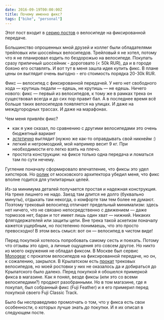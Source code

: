 ```yaml
---
date: 2016-09-19T00:00:00Z
title: Почему именно фикс?
tags: ["bike", "personal"]
---
```


Этот пост входит в [серию постов](/2016/09/18/fixed-gear-1/) о велосипеде на
фиксированной передаче.

Большинство опрошенных мной друзей и коллег были обладателями трейловых или
шоссейных велосипедов. Трейловый я не хотел, потому что я не планировал ездить
по бездорожью на велосипеде. Покупать сразу приличный шоссейник - дороговато (<
50k RUR), да и в городе боязно его оставлять. И вот тут в меня зашла идея купить
фикс. В плане цены он выглядит очень выгодно - его стоимость порядка 20-30k RUR.

Фикс — велосипед с фиксированной передачей. У него нет свободного хода — крутишь
педали — едешь, не крутишь — не едешь. Ничего нового: фикс — первый из
велосипедов, к тому же в рамках трека он существовал всегда и до сих пор правит
бал. А в последнее время всё больше таких велосипедов появляется на улицах. И
даже на междугородных трассах. И даже на марафонах.

Чем меня привлёк фикс?

- как я уже сказал, по сравнению с другими велосипедами это очень бюджетный вариант
- _[эстетично](http://www.fixedgeargallery.com/)_ выглядит (нужно же как-то оправдывать свой никнейм :)
- легкий и негромоздкий, мой например весит 9 кг. При необходимости его легко взять на плечо.
- простота конструкции: на фиксе только одна передача и ломаться там по сути нечему.

Гугление поначалу сформировало впечатление, что фиксы это удел хипстеров. Но
[ролик](https://www.youtube.com/watch?v=ZVN5GEcOnNs) от московского архитектора
убедил меня, что фикс вполне годится для утилитарных целей.

Из-за минимума деталей получается простая и надежная конструкция. На треке
лишнего не надо. Заезд там длится не долго (буквально минуты), отдыхать там
некогда, о комфорте там тем более не думают. Поэтому трековый велосипед отличает
предельный минимализм: здесь нет ничего, что не связано непосредственно с
движением — даже тормозов нет, баран и тот имеет лишь один хват — нижний.
Никаких флягодержателей или защиты цепи. Вне трека такой аскетизм поначалу
кажется ущербным, но постепенно понимаешь, что это просто превосходно! В этом
весь смысл: вот он — велосипед в чистом виде!

Перед покупкой хотелось попробовать самому сесть и поехать. Потому что отзывы
это одно, а личные ощущения это совсем другое. Но никто из моего окружения не
обладал фиксом. В Москве был сервис
[Monogear](http://www.the-village.ru/village/city/chain-reaction/160953-monogear)
с прокатом велосипедов на фиксированной передаче, но он, к сожалению, закрылся.
В Крылатском есть [прокат](https://rentstation.ru/catalog/track-bikes) трековых
велосипедов, но моей ростовки у них не оказалось да и добираться до Крылатского
было далеко. Перед покупкой я обошелся примеркой фикса в магазине. Как я понял,
везде фиксы (или это со всеми велосипедами?) продают разобранными. Но в том
магазине, где я покупал, был собранный фикс (Fuji Feather) и я его примерил
перед покупкой своего Fuji Classic Track.

Было бы несправедливо промолчать о том, что у фикса есть свои особенности, о
которых лучше знать _до_ покупки. И я их описал в следующем посте.
